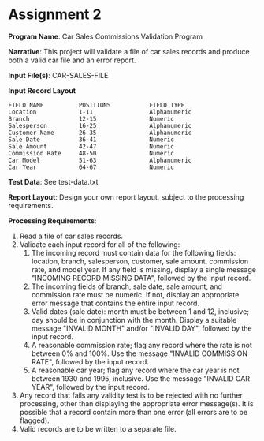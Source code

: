 # Assignment 2

**Program Name**: Car Sales Commissions Validation Program

**Narrative**: This project will validate a file of car sales records and produce both a valid car file and an error report.

**Input File(s)**: CAR-SALES-FILE

**Input Record Layout**
```
FIELD NAME          POSITIONS           FIELD TYPE
Location            1-11                Alphanumeric
Branch              12-15               Numeric
Salesperson         16-25               Alphanumeric
Customer Name       26-35               Alphanumeric
Sale Date           36-41               Numeric
Sale Amount         42-47               Numeric
Commission Rate     48-50               Numeric
Car Model           51-63               Alphanumeric
Car Year            64-67               Numeric
```

**Test Data**: See test-data.txt

**Report Layout**: Design your own report layout, subject to the processing requirements.

**Processing Requirements**:

1. Read a file of car sales records.
2. Validate each input record for all of the following:
   1. The incoming record must contain data for the following fields: location, branch, salesperson, customer, sale amount, commission rate, and model year. If any field is missing, display a single message "INCOMING RECORD MISSING DATA", followed by the input record.
   2. The incoming fields of branch, sale date, sale amount, and commission rate must be numeric. If not, display an appropriate error message that contains the entire input record.
   3. Valid dates (sale date): month must be between 1 and 12, inclusive; day should be in conjunction with the month. Display a suitable message "INVALID MONTH" and/or "INVALID DAY", followed by the input record.
   4. A reasonable commission rate; flag any record where the rate is not between 0% and 100%. Use the message "INVALID COMMISSION RATE", followed by the input record.
   5. A reasonable car year; flag any record where the car year is not between 1930 and 1995, inclusive. Use the message "INVALID CAR YEAR", followed by the input record.
3. Any record that fails any validity test is to be rejected with no further processing, other than displaying the appropriate error message(s). It is possible that a record contain more than one error (all errors are to be flagged).
4. Valid records are to be written to a separate file. 

